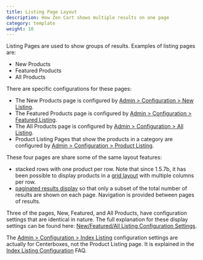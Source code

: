 ```yaml
---
title: Listing Page Layout
description: How Zen Cart shows multiple results on one page 
category: template
weight: 10
---
```


Listing Pages are used to show groups of results.  Examples of listing pages are: 

- New Products 
- Featured Products
- All Products

There are specific configurations for these pages: 

- The New Products page is configured by [Admin > Configuration > New Listing](/user/admin_pages/configuration/configuration_newlisting/).
- The Featured Products page is configured by [Admin > Configuration > Featured Listing](/user/admin_pages/configuration/configuration_featuredlisting/).
- The All Products page is configured by [Admin > Configuration > All Listing](/user/admin_pages/configuration/configuration_alllisting/).
- Product Listing Pages that show the products in a category are configured by [Admin > Configuration > Product Listing](/user/admin_pages/configuration/configuration_productlisting/).

These four pages are share some of the same layout features: 
- stacked rows with one product per row.  Note that since 1.5.7b, it has been possible to display products in a [grid layout](/user/template/listing_columns/) with multiple columns per row. 
- [paginated results display](/user/template/pagination/) so that only a subset of the total number of results are shown on each page.  Navigation is provided between pages of results. 

Three of the pages, New, Featured, and All Products, have configuration settings that are identical in nature. The full explanation for these display settings can be found here: [New/Featured/All Listing Configuration Settings](/user/template/new_featured_all_listing_page_configuration).

The [Admin > Configuration > Index Listing](/user/admin_pages/configuration/configuration_indexlisting/) configuration settings are actually for Centerboxes, not the Product Listing page.  It is explained in the [Index Listing Configuration](/user/template/index_listing) FAQ. 


